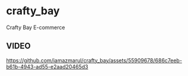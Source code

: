 # crafty_bay

Crafty Bay E-commerce

## VIDEO

https://github.com/iamazmarul/crafty_bay/assets/55909678/686c7eeb-b61b-4943-ad55-e2aad20465d3

